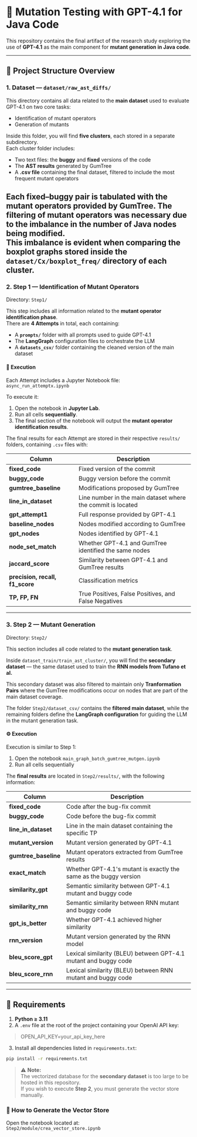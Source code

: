 # 🧬 Mutation Testing with GPT-4.1 for Java Code

This repository contains the final artifact of the research study exploring the use of **GPT-4.1** as the main component for **mutant generation in Java code**.

---

## 📂 Project Structure Overview

### **1. Dataset — `dataset/raw_ast_diffs/`**

This directory contains all data related to the **main dataset** used to evaluate GPT-4.1 on two core tasks:

- Identification of mutant operators  
- Generation of mutants

Inside this folder, you will find **five clusters**, each stored in a separate subdirectory.  
Each cluster folder includes:

- Two text files: the **buggy** and **fixed** versions of the code  
- The **AST results** generated by GumTree  
- A **.csv file** containing the final dataset, filtered to include the most frequent mutant operators  

Each **fixed–buggy pair** is tabulated with the mutant operators provided by GumTree.
The filtering of mutant operators was necessary due to the **imbalance** in the number of Java nodes being modified.  
This imbalance is evident when comparing the **boxplot graphs** stored inside the `dataset/Cx/boxplot_freq/` directory of each cluster.
---


### **2. Step 1 — Identification of Mutant Operators**

Directory: `Step1/`

This step includes all information related to the **mutant operator identification phase**.  
There are **4 Attempts** in total, each containing:

- A **`prompts/`** folder with all prompts used to guide GPT-4.1  
- The **LangGraph** configuration files to orchestrate the LLM  
- A **`datasets_csv/`** folder containing the cleaned version of the main dataset  

#### 🧠 Execution

Each Attempt includes a Jupyter Notebook file:  
`async_run_attemptx.ipynb`  

To execute it:

1. Open the notebook in **Jupyter Lab**.  
2. Run all cells **sequentially**.  
3. The final section of the notebook will output the **mutant operator identification results**.

The final results for each Attempt are stored in their respective `results/` folders, containing `.csv` files with:

| Column | Description |
|--------|--------------|
| **fixed_code** | Fixed version of the commit |
| **buggy_code** | Buggy version before the commit |
| **gumtree_baseline** | Modifications proposed by GumTree |
| **line_in_dataset** | Line number in the main dataset where the commit is located |
| **gpt_attempt1** | Full response provided by GPT-4.1 |
| **baseline_nodes** | Nodes modified according to GumTree |
| **gpt_nodes** | Nodes identified by GPT-4.1 |
| **node_set_match** | Whether GPT-4.1 and GumTree identified the same nodes |
| **jaccard_score** | Similarity between GPT-4.1 and GumTree results |
| **precision, recall, f1_score** | Classification metrics |
| **TP, FP, FN** | True Positives, False Positives, and False Negatives |

---

### **3. Step 2 — Mutant Generation**

Directory: `Step2/`

This section includes all code related to the **mutant generation task**.

Inside `dataset_train/train_ast_cluster/`, you will find the **secondary dataset** — the same dataset used to train the **RNN models from Tufano et al.**

This secondary dataset was also filtered to maintain only **Tranformation Pairs** where the GumTree modifications occur on nodes that are part of the main dataset coverage.

The folder `Step2/dataset_csv/` contains the **filtered main dataset**, while the remaining folders define the **LangGraph configuration** for guiding the LLM in the mutant generation task.

#### ⚙️ Execution

Execution is similar to Step 1:

1. Open the notebook `main_graph_batch_gumtree_mutgen.ipynb`  
2. Run all cells sequentially  

The **final results** are located in `Step2/results/`, with the following information:

| Column | Description |
|--------|--------------|
| **fixed_code** | Code after the bug-fix commit |
| **buggy_code** | Code before the bug-fix commit |
| **line_in_dataset** | Line in the main dataset containing the specific TP |
| **mutant_version** | Mutant version generated by GPT-4.1 |
| **gumtree_baseline** | Mutant operators extracted from GumTree results |
| **exact_match** | Whether GPT-4.1's mutant is exactly the same as the buggy version |
| **similarity_gpt** | Semantic similarity between GPT-4.1 mutant and buggy code |
| **similarity_rnn** | Semantic similarity between RNN mutant and buggy code |
| **gpt_is_better** | Whether GPT-4.1 achieved higher similarity |
| **rnn_version** | Mutant version generated by the RNN model |
| **bleu_score_gpt** | Lexical similarity (BLEU) between GPT-4.1 mutant and buggy code |
| **bleu_score_rnn** | Lexical similarity (BLEU) between RNN mutant and buggy code |

---

## 🧰 Requirements

1. **Python ≥ 3.11**  
2. A `.env` file at the root of the project containing your OpenAI API key: 
>OPEN_API_KEY=your_api_key_here 
3. Install all dependencies listed in `requirements.txt`:  
```bash
pip install -r requirements.txt
```
> ⚠️ **Note:**  
> The vectorized database for the **secondary dataset** is too large to be hosted in this repository.  
> If you wish to execute **Step 2**, you must generate the vector store manually.

### 🧩 How to Generate the Vector Store

Open the notebook located at:  
```Step2/module/crea_vector_store.ipynb```

